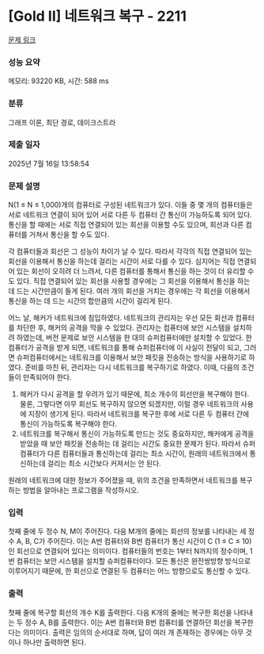 # [Gold II] 네트워크 복구 - 2211 

[문제 링크](https://www.acmicpc.net/problem/2211) 

### 성능 요약

메모리: 93220 KB, 시간: 588 ms

### 분류

그래프 이론, 최단 경로, 데이크스트라

### 제출 일자

2025년 7월 16일 13:58:54

### 문제 설명

<p>N(1 ≤ N ≤ 1,000)개의 컴퓨터로 구성된 네트워크가 있다. 이들 중 몇 개의 컴퓨터들은 서로 네트워크 연결이 되어 있어 서로 다른 두 컴퓨터 간 통신이 가능하도록 되어 있다. 통신을 할 때에는 서로 직접 연결되어 있는 회선을 이용할 수도 있으며, 회선과 다른 컴퓨터를 거쳐서 통신을 할 수도 있다.</p>

<p>각 컴퓨터들과 회선은 그 성능이 차이가 날 수 있다. 따라서 각각의 직접 연결되어 있는 회선을 이용해서 통신을 하는데 걸리는 시간이 서로 다를 수 있다. 심지어는 직접 연결되어 있는 회선이 오히려 더 느려서, 다른 컴퓨터를 통해서 통신을 하는 것이 더 유리할 수도 있다. 직접 연결되어 있는 회선을 사용할 경우에는 그 회선을 이용해서 통신을 하는 데 드는 시간만큼이 들게 된다. 여러 개의 회선을 거치는 경우에는 각 회선을 이용해서 통신을 하는 데 드는 시간의 합만큼의 시간이 걸리게 된다.</p>

<p>어느 날, 해커가 네트워크에 침입하였다. 네트워크의 관리자는 우선 모든 회선과 컴퓨터를 차단한 후, 해커의 공격을 막을 수 있었다. 관리자는 컴퓨터에 보안 시스템을 설치하려 하였는데, 버전 문제로 보안 시스템을 한 대의 슈퍼컴퓨터에만 설치할 수 있었다. 한 컴퓨터가 공격을 받게 되면, 네트워크를 통해 슈퍼컴퓨터에 이 사실이 전달이 되고, 그러면 슈퍼컴퓨터에서는 네트워크를 이용해서 보안 패킷을 전송하는 방식을 사용하기로 하였다. 준비를 마친 뒤, 관리자는 다시 네트워크를 복구하기로 하였다. 이때, 다음의 조건들이 만족되어야 한다.</p>

<ol>
	<li>해커가 다시 공격을 할 우려가 있기 때문에, 최소 개수의 회선만을 복구해야 한다. 물론, 그렇다면 아무 회선도 복구하지 않으면 되겠지만, 이럴 경우 네트워크의 사용에 지장이 생기게 된다. 따라서 네트워크를 복구한 후에 서로 다른 두 컴퓨터 간에 통신이 가능하도록 복구해야 한다.</li>
	<li>네트워크를 복구해서 통신이 가능하도록 만드는 것도 중요하지만, 해커에게 공격을 받았을 때 보안 패킷을 전송하는 데 걸리는 시간도 중요한 문제가 된다. 따라서 슈퍼컴퓨터가 다른 컴퓨터들과 통신하는데 걸리는 최소 시간이, 원래의 네트워크에서 통신하는데 걸리는 최소 시간보다 커져서는 안 된다.</li>
</ol>

<p>원래의 네트워크에 대한 정보가 주어졌을 때, 위의 조건을 만족하면서 네트워크를 복구하는 방법을 알아내는 프로그램을 작성하시오.</p>

### 입력 

 <p>첫째 줄에 두 정수 N, M이 주어진다. 다음 M개의 줄에는 회선의 정보를 나타내는 세 정수 A, B, C가 주어진다. 이는 A번 컴퓨터와 B번 컴퓨터가 통신 시간이 C (1 ≤ C ≤ 10)인 회선으로 연결되어 있다는 의미이다. 컴퓨터들의 번호는 1부터 N까지의 정수이며, 1번 컴퓨터는 보안 시스템을 설치할 슈퍼컴퓨터이다. 모든 통신은 완전쌍방향 방식으로 이루어지기 때문에, 한 회선으로 연결된 두 컴퓨터는 어느 방향으로도 통신할 수 있다.</p>

### 출력 

 <p>첫째 줄에 복구할 회선의 개수 K를 출력한다. 다음 K개의 줄에는 복구한 회선을 나타내는 두 정수 A, B를 출력한다. 이는 A번 컴퓨터와 B번 컴퓨터를 연결하던 회선을 복구한다는 의미이다. 출력은 임의의 순서대로 하며, 답이 여러 개 존재하는 경우에는 아무 것이나 하나만 출력하면 된다.</p>

